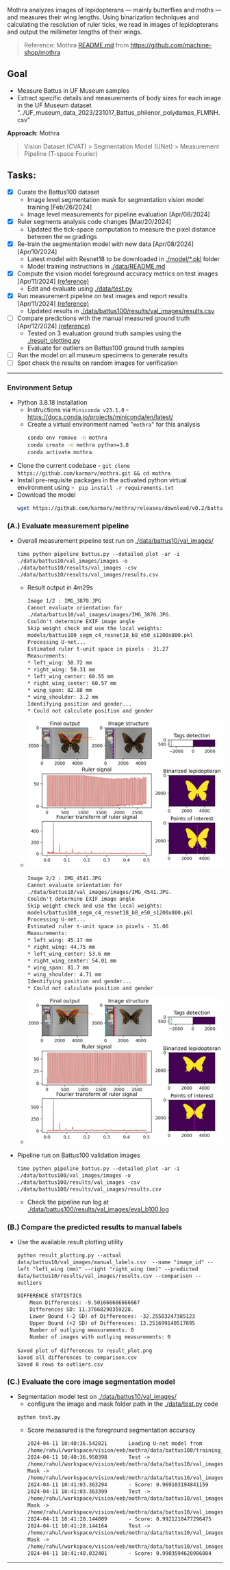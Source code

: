 
Mothra analyzes images of lepidopterans — mainly butterflies and moths — and measures their wing lengths. Using binarization techniques and calculating the resolution of ruler ticks, we read in images of lepidopterans and output the millimeter lengths of their wings.

> Reference: Mothra [README.md](./README.OG.md) from https://github.com/machine-shop/mothra

## Goal
- Measure Battus in UF Museum samples
- Extract specific details and measurements of body sizes for each image in the UF Museum dataset "../UF_museum_data_2023/231017_Battus_philenor_polydamas_FLMNH.csv"

**Approach**: Mothra
>  Vision Dataset (CVAT) > Segmentation Model (UNet) > Measurement Pipeline (T-space Fourier)

## Tasks: 
- [x] Curate the Battus100 dataset
  - Image level segmentation mask for segmentation vision model training [Feb/26/2024]
  - Image level measurements for pipeline evaluation [Apr/08/2024] 
- [x] Ruler segments analysis code changes [Mar/20/2024] 
  - Updated the tick-space computation to measure the pixel distance between the `mm` gradings
- [x] Re-train the segmentation model with new data [Apr/08/2024][Apr/10/2024]
  - Latest model with Resnet18 to be downloaded in [./model/*.pkl](./models/battus100_segm_c4_resnet18_b8_e50_s1200x800.pkl) folder
  - Model training instructions in [./data/README.md](./data/README.md)
- [x] Compute the vision model foreground accuracy metrics on test images [Apr/11/2024] [(reference)](#c-evaluate-vision-model)
  - Edit and evaluate using [./data/test.py](./data/test.py)
- [x] Run measurement pipeline on test images and report results [Apr/11/2024] [(reference)](#a-evaluate-measurement-pipeline)
  - Updated results in [./data/battus100/results/val_images/results.csv](./data/battus100/results/val_images/results.csv)
- [ ] Compare predictions with the manual measured ground truth [Apr/12/2024] [(reference)](#b-compare-the-predicted-results-to-manual-labels)
  - Tested on 3 evaluation ground truth samples using the [./result_plotting.py](./result_plotting.py)
  - Evaluate for outliers on Battus100 ground truth samples
- [ ] Run the model on all museum specimens to generate results 
- [ ] Spot check the results on random images for verification

---

### Environment Setup
- Python 3.8.18 Installation
  - Instructions via `Miniconda v23.1.0` - https://docs.conda.io/projects/miniconda/en/latest/ 
  - Create a virtual environment named "`mothra`" for this analysis
    ```bash
    conda env remove -n mothra
    conda create -n mothra python=3.8
    conda activate mothra
    ```
- Clone the current codebase - `git clone https://github.com/karmarv/mothra.git && cd mothra`
- Install pre-requisite packages in the activated python virtual environment using -  ` pip install -r requirements.txt`
- Download the model
  ```bash
  wget https://github.com/karmarv/mothra/releases/download/v0.2/battus100_segm_c4_resnet18_b8_e50_s1200x800.pkl -P ./models
  ```


### (A.) Evaluate measurement pipeline
- Overall measurement pipeline test run on [./data/battus10/val_images/](./data/battus10/val_images/)
  ```
  time python pipeline_battus.py --detailed_plot -ar -i ./data/battus10/val_images/images -o ./data/battus10/results/val_images -csv ./data/battus10/results/val_images/results.csv
  ```
  - Result output in 4m29s
    ```log
    Image 1/2 : IMG_3870.JPG
    Cannot evaluate orientation for ./data/battus10/val_images/images/IMG_3870.JPG.
    Couldn't determine EXIF image angle
    Skip weight check and use the local weights:  models/battus100_segm_c4_resnet18_b8_e50_s1200x800.pkl
    Processing U-net...
    Estimated ruler t-unit space in pixels - 31.27
    Measurements:
    * left_wing: 50.72 mm
    * right_wing: 50.31 mm
    * left_wing_center: 60.55 mm
    * right_wing_center: 60.57 mm
    * wing_span: 82.88 mm
    * wing_shoulder: 3.2 mm
    Identifying position and gender...
    * Could not calculate position and gender

    ```
  - ![alt text](./data/battus10/results/val_images/IMG_3870.JPG "Sample 1")
    ```log
    Image 2/2 : IMG_4541.JPG
    Cannot evaluate orientation for ./data/battus10/val_images/images/IMG_4541.JPG.
    Couldn't determine EXIF image angle
    Skip weight check and use the local weights:  models/battus100_segm_c4_resnet18_b8_e50_s1200x800.pkl
    Processing U-net...
    Estimated ruler t-unit space in pixels - 31.06
    Measurements:
    * left_wing: 45.17 mm
    * right_wing: 44.75 mm
    * left_wing_center: 53.6 mm
    * right_wing_center: 54.01 mm
    * wing_span: 81.7 mm
    * wing_shoulder: 4.71 mm
    Identifying position and gender...
    * Could not calculate position and gender
    ```
  - ![alt text](./data/battus10/results/val_images/IMG_4541.JPG "Sample 1")

- Pipeline run on Battus100 validation images
  ```
  time python pipeline_battus.py --detailed_plot -ar -i ./data/battus100/val_images/images -o ./data/battus100/results/val_images -csv ./data/battus100/results/val_images/results.csv
  ```
  - Check the pipeline run log at [./data/battus100/results/val_images/eval_b100.log](./data/battus100/results/val_images/eval_b100.log)


### (B.) Compare the predicted results to manual labels
- Use the available result plotting utility 
  ```
  python result_plotting.py --actual data/battus10/val_images/manual_labels.csv  --name "image_id" --left "left_wing (mm)" --right "right_wing (mm)" --predicted data/battus10/results/val_images/results.csv --comparison --outliers
  ```
  ```log
  DIFFERENCE STATISTICS
      Mean Differences: -9.501666666666667
      Differences SD: 11.37668290359228.
      Lower Bound (-2 SD) of Differences: -32.25503247385123
      Upper Bound (+2 SD) of Differences: 13.251699140517895
      Number of outlying measurements: 0
      Number of images with outlying measurements: 0

  Saved plot of differences to result_plot.png
  Saved all differences to comparison.csv
  Saved 0 rows to outliers.csv
  ```


### (C.) Evaluate the core image segmentation model
- Segmentation model test on [./data/battus10/val_images/](./data/battus10/val_images/)
  - configure the image and mask folder path in the [./data/test.py](./data/test.py) code
  ```
  python test.py
  ```
  - Score meaasured is the foreground segmentation accuracy
    ```log
    2024-04-11 10:40:36.542821       Loading U-net model from  /home/rahul/workspace/vision/eeb/mothra/data/battus100/training_images/battus100_segm_c4_resnet18_b8_e50_s1200x800.pkl
    2024-04-11 10:40:36.950398       Test ->  /home/rahul/workspace/vision/eeb/mothra/data/battus10/val_images/images/IMG_2895.JPG   Mask ->  /home/rahul/workspace/vision/eeb/mothra/data/battus10/val_images/labels/IMG_2895.png
    2024-04-11 10:41:03.363294       - Score: 0.969103194841159
    2024-04-11 10:41:03.363399       Test ->  /home/rahul/workspace/vision/eeb/mothra/data/battus10/val_images/images/IMG_3870.JPG   Mask ->  /home/rahul/workspace/vision/eeb/mothra/data/battus10/val_images/labels/IMG_3870.png
    2024-04-11 10:41:28.144009       - Score: 0.9921218477296475
    2024-04-11 10:41:28.144164       Test ->  /home/rahul/workspace/vision/eeb/mothra/data/battus10/val_images/images/IMG_4541.JPG   Mask ->  /home/rahul/workspace/vision/eeb/mothra/data/battus10/val_images/labels/IMG_4541.png
    2024-04-11 10:41:40.032401       - Score: 0.9903594628986084
    ```

--- 


